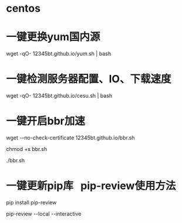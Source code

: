 # centos

# 一键更换yum国内源

wget -qO- 12345bt.github.io/yum.sh | bash

# 一键检测服务器配置、IO、下载速度

wget -qO- 12345bt.github.io/cesu.sh | bash

# 一键开启bbr加速

wget --no-check-certificate 12345bt.github.io/bbr.sh

chmod +x bbr.sh

./bbr.sh

# 一键更新pip库   pip-review使用方法

pip install pip-review

pip-review --local --interactive

